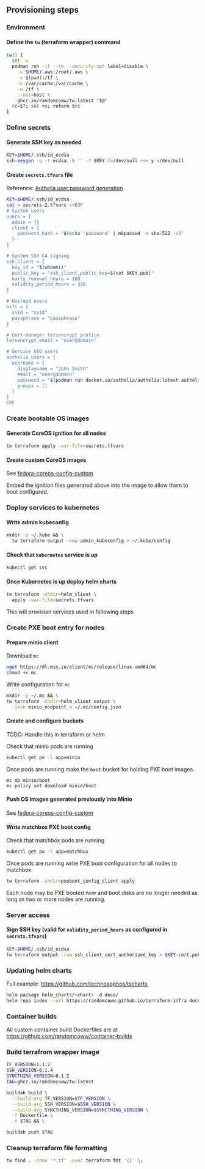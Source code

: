 ## Provisioning steps

### Environment

#### Define the `tw` (terraform wrapper) command

```bash
tw() {
  set -x
  podman run -it --rm --security-opt label=disable \
    -v $HOME/.aws:/root/.aws \
    -v $(pwd):/tf \
    -v /var/cache:/var/cache \
    -w /tf \
    --net=host \
    ghcr.io/randomcoww/tw:latest "$@"
  rc=$?; set +x; return $rc
}
```

### Define secrets

#### Generate SSH key as needed

```bash
KEY=$HOME/.ssh/id_ecdsa
ssh-keygen -q -t ecdsa -N '' -f $KEY 2>/dev/null <<< y >/dev/null
```

#### Create `secrets.tfvars` file

Reference: [Authelia user password generation](https://www.authelia.com/reference/guides/passwords/#user--password-file)

```bash
KEY=$HOME/.ssh/id_ecdsa
cat > secrets-2.tfvars <<EOF
# System users
users = {
  admin = {}
  client = {
    password_hash = "$(echo 'password' | mkpasswd -m sha-512 -s)"
  }
}

# System SSH CA signing
ssh_client = {
  key_id = "$(whoami)"
  public_key = "ssh_client_public_key=$(cat $KEY.pub)"
  early_renewal_hours = 168
  validity_period_hours = 336
}

# Hostapd users
wifi = {
  ssid = "ssid"
  passphrase = "passphrase"
}

# Cert-manager letsencrypt profile
letsencrypt_email = "user@domain"

# Service SSO users
authelia_users = {
  username = {
    displayname = "John Smith"
    email = "user@domain"
    password = "$(podman run docker.io/authelia/authelia:latest authelia hash-password -- 'password' | sed 's:.*\: ::')"
    groups = []
  }
}
EOF
```

### Create bootable OS images

#### Generate CoreOS ignition for all nodes

```bash
tw terraform apply -var-file=secrets.tfvars
```

#### Create custom CoreOS images

See [fedora-coreos-config-custom](https://github.com/randomcoww/fedora-coreos-config-custom/blob/master/builds/server/README.md)

Embed the ignition files generated above into the image to allow them to boot configured.

### Deploy services to kubernetes

#### Write admin kubeconfig

```bash
mkdir -p ~/.kube && \
  tw terraform output -raw admin_kubeconfig > ~/.kube/config
```

#### Check that `kubernetes` service is up

```bash
kubectl get svc
```

#### Once Kubernetes is up deploy helm charts

```bash
tw terraform -chdir=helm_client \
  apply -var-file=secrets.tfvars
```

This will provision services used in following steps

### Create PXE boot entry for nodes

#### Prepare minio client

Download `mc`

```bash
wget https://dl.min.io/client/mc/release/linux-amd64/mc
chmod +x mc
```

Write configuration for `mc`

```bash
mkdir -p ~/.mc && \
tw terraform -chdir=helm_client output \
  -json minio_endpoint > ~/.mc/config.json
```

#### Create and configure buckets

TODO: Handle this in terraform or helm

Check that minio pods are running

```bash
kubectl get po -l app=minio
```

Once pods are running make the `boot` bucket for holding PXE boot images

```
mc mb minio/boot
mc policy set download minio/boot
```

#### Push OS images generated previously into Minio

See [fedora-coreos-config-custom](https://github.com/randomcoww/fedora-coreos-config-custom/blob/master/builds/server/README.md)

#### Write matchbox PXE boot config

Check that matchbox pods are running

```bash
kubectl get po -l app=matchbox
```

Once pods are running write PXE boot configuration for all nodes to matchbox

```bash
tw terraform -chdir=pxeboot_config_client apply
```

Each node may be PXE booted now and boot disks are no longer needed as long as two or more nodes are running.

### Server access

#### Sign SSH key (valid for `validity_period_hours` as configured in `secrets.tfvars`)

```bash
KEY=$HOME/.ssh/id_ecdsa
tw terraform output -raw ssh_client_cert_authorized_key > $KEY-cert.pub
```

### Updating helm charts

Full example: https://github.com/technosophos/tscharts

```bash
helm package helm_charts/<chart> -d docs/
helm repo index --url https://randomcoww.github.io/terraform-infra docs/
```

### Container builds

All custom container build Dockerfiles are at https://github.com/randomcoww/container-builds

### Build terrafrom wrapper image

```bash
TF_VERSION=1.1.2
SSH_VERSION=0.1.4
SYNCTHING_VERSION=0.1.2
TAG=ghcr.io/randomcoww/tw:latest

buildah build \
  --build-arg TF_VERSION=$TF_VERSION \
  --build-arg SSH_VERSION=$SSH_VERSION \
  --build-arg SYNCTHING_VERSION=$SYNCTHING_VERSION \
  -f Dockerfile \
  -t $TAG && \

buildah push $TAG
```

### Cleanup terraform file formatting

```bash
tw find . -name '*.tf' -exec terraform fmt '{}' \;
```